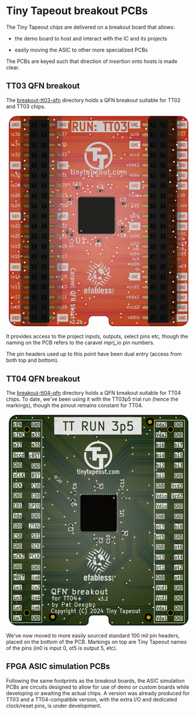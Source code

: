 # Tiny Tapeout breakout PCBs


The Tiny Tapeout chips are delivered on a breakout board that allows:
   
   * the demo board to host and interact with the IC and its projects
   
   * easily moving the ASIC to other more specialized PCBs
   
   
The PCBs are keyed such that direction of insertion onto hosts is made clear.

## TT03 QFN breakout

The [breakout-tt03-qfn](breakout-tt03-qfn) directory holds a QFN breakout suitable for TT02 and TT03 chips.

![TT03 QFN](images/tt03-breakout.jpg)

It provides access to the project inputs, outputs, select pins etc, though the naming on the PCB refers to the caravel mprj_io pin numbers.

The pin headers used up to this point have been dual entry (access from both top and bottom).

## TT04 QFN breakout


The [breakout-tt04-qfn](breakout-tt04-qfn) directory holds a QFN breakout suitable for TT04 chips.  To date, we've been using it with the TT03p5 trial run (hence the markings), though the pinout remains constant for TT04. 

![TT04 QFN](images/tt04-breakout.jpg)

We've now moved to more easily sourced standard 100 mil pin headers, placed on the bottom of the PCB.  Markings on top are Tiny Tapeout names of the pins (in0 is input 0, ot5 is output 5, etc).


## FPGA ASIC simulation PCBs

Following the same footprints as the breakout boards, the ASIC simulation PCBs are circuits designed to allow for use of demo or custom boards while developing or awaiting the actual chips.  A version was already produced for TT03 and a TT04-compatible version, with the extra I/O and dedicated clock/reset pins, is under development.


